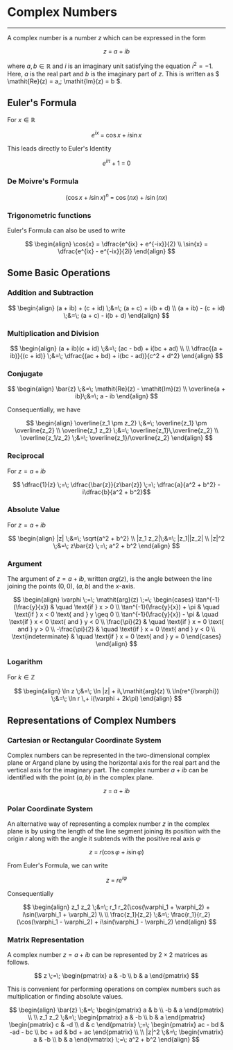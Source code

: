# Complex Numbers
---

A complex number is a number $z$ which can be expressed in the form

$$ z \;=\; a + ib \tag{1} $$

where $a, b \in \mathbb{R}$ and $i$ is an imaginary unit satisfying the equation $i^2 = -1$. Here, $a$ is the real part and $b$ is the imaginary part of $z$. This is written as $ \mathit{Re}(z) = a,\; \mathit{Im}(z) = b $.

## Euler's Formula

For $x \in \mathbb{R}$

$$ e^{ix} \;=\; \cos x \;+\; i\sin x \tag{2} $$

This leads directly to Euler's Identity

$$ e^{i\pi} \;+\; 1  \;=\; 0 \tag{3} $$

### De Moivre's Formula

$$ (\cos x \;+\; i\sin x)^n \;=\; \cos(nx) \;+\; i\sin(nx) \tag{4} $$

### Trigonometric functions

Euler's Formula can also be used to write

$$
\begin{align}
\cos{x} = \dfrac{e^{ix} + e^{-ix}}{2}                     \\
\sin{x} = \dfrac{e^{ix} - e^{-ix}}{2i}
\end{align}
$$

## Some Basic Operations

### Addition and Subtraction

$$
\begin{align}
(a + ib) + (c + id) \;&=\; (a + c) + i(b + d)              \\
(a + ib) - (c + id) \;&=\; (a + c) - i(b + d)
\end{align}
$$

### Multiplication and Division

$$
\begin{align}
(a + ib)(c + id)            \;&=\; (ac - bd) + i(bc + ad)  \\ \\
\dfrac{(a + ib)}{(c + id)}  \;&=\; \dfrac{(ac + bd) + i(bc - ad)}{c^2 + d^2}
\end{align}
$$

### Conjugate

$$
\begin{align}
\bar{z}          \;&=\;    \mathit{Re}(z) - \mathit{Im}(z)  \\
\overline{a + ib}\;&=\;    a - ib
\end{align}
$$

Consequentially, we have

$$
\begin{align}
\overline{z_1 \pm z_2}   \;&=\;    \overline{z_1} \pm \overline{z_2}    \\
\overline{z_1 z_2}       \;&=\;    \overline{z_1}\,\overline{z_2}       \\
\overline{z_1/z_2}       \;&=\;    \overline{z_1}/\overline{z_2}
\end{align}
$$

### Reciprocal

For $z = a + ib$

$$ \dfrac{1}{z} \;=\; \dfrac{\bar{z}}{z\bar{z}} \;=\; \dfrac{a}{a^2 + b^2} - i\dfrac{b}{a^2 + b^2}$$

### Absolute Value

For $z = a + ib$

$$
\begin{align}
|z|      \;&=\;      \sqrt{a^2 + b^2}               \\
|z_1 z_2|\;&=\;       |z_1||z_2|                    \\
|z|^2    \;&=\;  z\bar{z}  \;=\;   a^2 + b^2
\end{align}
$$

### Argument

The argument of $z = a + ib$, written $\mathit{arg}(z)$, is the angle between the line joining the points $(0,0)$, $(a,b)$ and the $x$-axis.

$$
\begin{align}
\varphi \;=\; \mathit{arg}(z) \;=\;
				\begin{cases}
					\tan^{-1}(\frac{y}{x})       & \quad \text{if } x > 0 \\
					\tan^{-1}(\frac{y}{x}) + \pi & \quad \text{if } x < 0 \text{ and } y \geq 0   \\
					\tan^{-1}(\frac{y}{x}) - \pi & \quad \text{if } x < 0 \text{ and } y < 0      \\
					\frac{\pi}{2}                & \quad \text{if } x = 0 \text{ and } y > 0      \\
					-\frac{\pi}{2}               & \quad \text{if } x = 0 \text{ and } y < 0      \\
					\text{indeterminate}         & \quad \text{if } x = 0 \text{ and } y = 0
				\end{cases}
\end{align}
$$

### Logarithm

For $k \in \mathbb{Z}$

$$
\begin{align}
\ln z              \;&=\; \ln |z| + i\,\mathit{arg}(z)               \\
\ln(re^{i\varphi}) \;&=\; \ln r \,+ i(\varphi + 2k\pi)
\end{align}
$$

## Representations of Complex Numbers

### Cartesian or Rectangular Coordinate System

Complex numbers can be represented in the two-dimensional complex plane or Argand plane by using the horizontal axis for the real part and the vertical axis for the imaginary part. The complex number $a + ib$ can be identified with the point $(a, b)$ in the complex plane.

$$ z \;=\; a + ib $$

### Polar Coordinate System

An alternative way of representing a complex number $z$ in the complex plane is by using the length of the line segment joining its position with the origin $r$ along with the angle it subtends with the positive real axis $\varphi$

$$ z \;=\; r(\cos\varphi + i\sin\varphi) \tag {5} $$

From Euler's Formula, we can write

$$ z \;=\; re^{i\varphi} \tag{6} $$

Consequentially

$$
\begin{align}
z_1 z_2   \;&=\;   r_1 r_2(\cos(\varphi_1 + \varphi_2) + i\sin(\varphi_1 + \varphi_2)  \\ \\
\frac{z_1}{z_2}   \;&=\;   \frac{r_1}{r_2}(\cos(\varphi_1 - \varphi_2) + i\sin(\varphi_1 - \varphi_2)
\end{align}
$$

### Matrix Representation

A complex number $z = a + ib$ can be represented by $2 \times 2$ matrices as follows.

$$
z \;=\; \begin{pmatrix}
			a   &   -b     \\
			b   &    a
		  \end{pmatrix}
$$

This is convenient for performing operations on complex numbers such as multiplication or finding absolute values.

$$
\begin{align}
\bar{z}	\;&=\;	\begin{pmatrix}
						a   &   b      \\
						-b  &    a
					\end{pmatrix}	     \\ \\
z_1 z_2	\;&=\;	\begin{pmatrix}
						a   &   -b     \\
						b   &    a
					\end{pmatrix}
					\begin{pmatrix}
						c   &   -d     \\
						d   &    c
					\end{pmatrix}
			\;=\;	\begin{pmatrix}
						ac - bd   &   -ad - bc  \\
						bc + ad   &    bd + ac
					\end{pmatrix}	              \\ \\
|z|^2		\;&=\;	\begin{vmatrix}
						a   &   -b      \\
						b   &    a
					\end{vmatrix}
			\;=\;	a^2 + b^2
\end{align}
$$